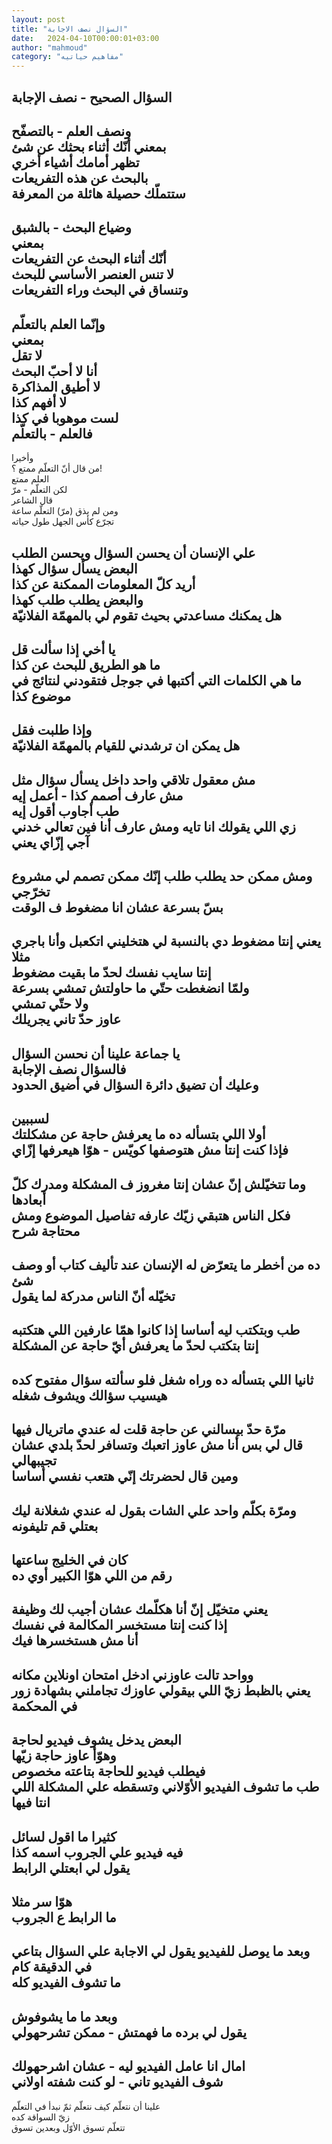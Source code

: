 ```yaml
---
layout: post
title: "السؤال نصف الاجابة"
date:   2024-04-10T00:00:01+03:00
author: "mahmoud"
category: "مفاهيم حياتيه"
---
```



السؤال الصحيح - نصف الإجابة  
---------  
ونصف العلم - بالتصفّح  
بمعني أنّك أثناء بحثك عن شئ  
تظهر أمامك أشياء أخري  
بالبحث عن هذه التفريعات  
ستتملّك حصيلة هائلة من المعرفة  
---------  
وضياع البحث - بالشبق  
بمعني  
أنّك أثناء البحث عن التفريعات  
لا تنس العنصر الأساسي للبحث  
وتنساق في البحث وراء التفريعات  
--------  
وإنّما العلم بالتعلّم  
بمعني  
لا تقل  
أنا لا أحبّ البحث  
لا أطيق المذاكرة  
لا أفهم كذا  
لست موهوبا في كذا  
فالعلم - بالتعلّم  
-------  
وأخيرا  
من قال أنّ التعلّم ممتع ؟!  
العلم ممتع  
لكن التعلّم - مرّ  
قال الشاعر  
ومن لم يذق (مرّ) التعلّم ساعة  
تجرّع كأس الجهل طول حياته

علي الإنسان أن يحسن السؤال ويحسن الطلب  
البعض يسأل سؤال كهذا  
أريد كلّ المعلومات الممكنة عن كذا  
والبعض يطلب طلب كهذا  
هل يمكنك مساعدتي بحيث تقوم لي بالمهمّة الفلانيّة  
-  
يا أخي إذا سألت قل  
ما هو الطريق للبحث عن كذا  
ما هي الكلمات التي أكتبها في جوجل فتقودني لنتائج في
موضوع كذا  
-  
وإذا طلبت فقل  
هل يمكن ان ترشدني للقيام بالمهمّة الفلانيّة  
-  
مش معقول تلاقي واحد داخل يسأل سؤال مثل  
مش عارف أصمم كذا - أعمل إيه  
طب أجاوب أقول إيه  
زي اللي يقولك انا تايه ومش عارف أنا فين تعالي
خدني  
آجي إزّاي يعني  
-  
ومش ممكن حد يطلب طلب إنّك ممكن تصمم لي مشروع
تخرّجي  
بسّ بسرعة عشان انا مضغوط ف الوقت  
-  
يعني إنتا مضغوط دي بالنسبة لي هتخليني اتكعبل وأنا باجري
مثلا  
إنتا سايب نفسك لحدّ ما بقيت مضغوط  
ولمّا انضغطت حتّي ما حاولتش تمشي بسرعة  
ولا حتّي تمشي  
عاوز حدّ تاني يجريلك  
-  
يا جماعة علينا أن نحسن السؤال  
فالسؤال نصف الإجابة  
وعليك أن تضيق دائرة السؤال في أضيق الحدود  
-  
لسببين  
أولا اللي بتسأله ده ما يعرفش حاجة عن مشكلتك  
فإذا كنت إنتا مش هتوصفها كويّس - هوّا هيعرفها
إزّاي  
-  
وما تتخيّلش إنّ عشان إنتا مغروز ف المشكلة ومدرك كلّ
أبعادها  
فكل الناس هتبقي زيّك عارفه تفاصيل الموضوع ومش محتاجة
شرح  
-  
ده من أخطر ما يتعرّض له الإنسان عند تأليف كتاب أو وصف
شئ  
تخيّله أنّ الناس مدركة لما يقول  
-  
طب وبتكتب ليه أساسا إذا كانوا همّا عارفين اللي
هتكتبه  
إنتا بتكتب لحدّ ما يعرفش أيّ حاجة عن المشكلة  
-  
ثانيا اللي بتسأله ده وراه شغل فلو سألته سؤال مفتوح كده
هيسيب سؤالك ويشوف شغله  
-  
مرّة حدّ بيسالني عن حاجة قلت له عندي ماتريال فيها  
قال لي بس أنا مش عاوز اتعبك وتسافر لحدّ بلدي عشان
تجيبهالي  
ومين قال لحضرتك إنّي هتعب نفسي أساسا  
-  
ومرّة بكلّم واحد علي الشات بقول له عندي شغلانة
ليك  
بعتلي قم تليفونه  
-  
كان في الخليج ساعتها  
رقم من اللي هوّا الكبير أوي ده  
-  
يعني متخيّل إنّ أنا هكلّمك عشان أجيب لك وظيفة  
إذا كنت إنتا مستخسر المكالمة في نفسك  
أنا مش هستخسرها فيك  
-  
وواحد تالت عاوزني ادخل امتحان اونلاين مكانه  
يعني بالظبط زيّ اللي بيقولي عاوزك تجاملني بشهادة زور في
المحكمة  
-  
البعض يدخل يشوف فيديو لحاجة  
وهوّأ عاوز حاجة زيّها  
فيطلب فيديو للحاجة بتاعته مخصوص  
طب ما تشوف الفيديو الأوّلاني وتسقطه علي المشكلة اللي انتا
فيها  
-  
كثيرا ما اقول لسائل  
فيه فيديو علي الجروب اسمه كذا  
يقول لي ابعتلي الرابط  
-  
هوّا سر مثلا  
ما الرابط ع الجروب  
-  
وبعد ما يوصل للفيديو يقول لي الاجابة علي السؤال بتاعي في
الدقيقة كام  
ما تشوف الفيديو كله  
-  
وبعد ما ما يشوفوش  
يقول لي برده ما فهمتش - ممكن تشرحهولي  
-  
امال انا عامل الفيديو ليه - عشان اشرحهولك  
شوف الفيديو تاني - لو كنت شفته اولاني  
-  
علينا أن نتعلّم كيف نتعلّم ثمّ نبدأ في التعلّم  
زيّ السواقة كده  
تتعلّم تسوق الأوّل وبعدين تسوق
